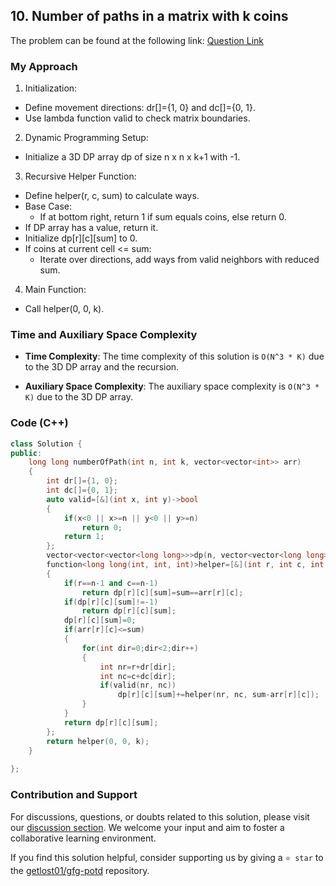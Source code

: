 ## 10. Number of paths in a matrix with k coins

The problem can be found at the following link: [Question Link](https://www.geeksforgeeks.org/problems/number-of-paths-in-a-matrix-with-k-coins2728/1)

### My Approach

1. Initialization:
- Define movement directions: dr[]={1, 0} and dc[]={0, 1}.
- Use lambda function valid to check matrix boundaries.

2. Dynamic Programming Setup:
- Initialize a 3D DP array dp of size n x n x k+1 with -1.

3. Recursive Helper Function:
- Define helper(r, c, sum) to calculate ways.
- Base Case:
  - If at bottom right, return 1 if sum equals coins, else return 0.
- If DP array has a value, return it.
- Initialize dp[r][c][sum] to 0.
- If coins at current cell <= sum:
  - Iterate over directions, add ways from valid neighbors with reduced sum.

4. Main Function:
- Call helper(0, 0, k).

### Time and Auxiliary Space Complexity

- **Time Complexity**: The time complexity of this solution is `O(N^3 * K)` due to the 3D DP array and the recursion.
  
- **Auxiliary Space Complexity**: The auxiliary space complexity is `O(N^3 * K)` due to the 3D DP array.

### Code (C++)
```cpp
class Solution {
public:
    long long numberOfPath(int n, int k, vector<vector<int>> arr)
    {
        int dr[]={1, 0};
        int dc[]={0, 1};
        auto valid=[&](int x, int y)->bool
        {
            if(x<0 || x>=n || y<0 || y>=n)
                return 0;
            return 1;
        };
        vector<vector<vector<long long>>>dp(n, vector<vector<long long>>(n, vector<long long>(k+1, -1)));
        function<long long(int, int, int)>helper=[&](int r, int c, int sum)->long long
        {
            if(r==n-1 and c==n-1)
                return dp[r][c][sum]=sum==arr[r][c];
            if(dp[r][c][sum]!=-1)
                return dp[r][c][sum];
            dp[r][c][sum]=0;
            if(arr[r][c]<=sum)
            {
                for(int dir=0;dir<2;dir++)
                {
                    int nr=r+dr[dir];
                    int nc=c+dc[dir];
                    if(valid(nr, nc))
                        dp[r][c][sum]+=helper(nr, nc, sum-arr[r][c]);
                }            
            }
            return dp[r][c][sum];
        };
        return helper(0, 0, k);
    }
    
};
```

### Contribution and Support

For discussions, questions, or doubts related to this solution, please visit our [discussion section](https://github.com/getlost01/gfg-potd/discussions). We welcome your input and aim to foster a collaborative learning environment.

If you find this solution helpful, consider supporting us by giving a `⭐ star` to the [getlost01/gfg-potd](https://github.com/getlost01/gfg-potd) repository.

